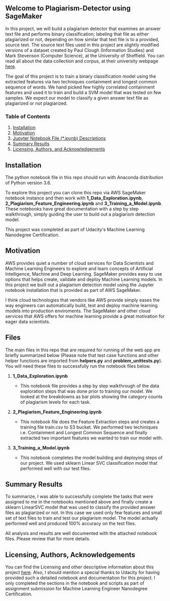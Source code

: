 ## Welcome to Plagiarism-Detector using SageMaker

In this project, we will build a plagiarism detector that examines an answer text file and performs binary classification; labeling that file as either plagiarized or not, depending on how similar that text file is to a provided, source text. The source text files used in this project are slightly modified versions of a dataset created by Paul Clough (Information Studies) and Mark Stevenson (Computer Science), at the University of Sheffield. You can read all about the data collection and corpus, at their university webpage [here](https://ir.shef.ac.uk/cloughie/resources/plagiarism_corpus.html).

The goal of this project is to train a binary classification model using the extracted features via two techniques containment and longest common sequence of words. We hand picked few highly correlated containment features and used it to train and build a SVM model that was tested on few samples. We expect our model to classify a given answer text file as plagiarized or not plagiarized.
	
### Table of Contents

1. [Installation](#installation)
2. [Motivation](#motivation)
3. [Jupyter Notebook File (*.ipynb) Descriptions](#files)
4. [Summary Results](#summaryresults)
5. [Licensing, Authors, and Acknowledgements](#licensing)
	
## Installation <a name="installation"></a>

The python notebook file in this repo should run with Anaconda distribution of Python version 3.6.

To explore this project you can clone this repo via AWS SageMaker notebook instance and then work with **1_Data_Exploration.ipynb**, **2_Plagiarism_Feature_Engineering.ipynb** and **3_Training_a_Model.ipynb**. These notebooks have great documentation with a step by step walkthrough, simply guiding the user to build out a plagiarism detection model. 

This project was completed as part of Udacity's Machine Learning Nanodegree Certification.

## Motivation<a name="motivation"></a>

AWS provides quiet a number of cloud services for Data Scientists and Machine Learning Engineers to explore and learn concepts of Artificial Intelligence, Machine and Deep Learning. SageMaker provides easy to use options that helps create, validate and deploy Machine Learning models. In this project we built out a plagiarism detection model using the Jupyter notebook installation that is provided as part of AWS SageMaker. 

I think cloud technologies that vendors like AWS provide simply eases the way engineers can automatically build, test and deploy machine learning models into production enviroments. The SageMaker and other cloud services that AWS offers for machine learning provide a great motivation for eager data scientists.

## Files

The main files in this repo that are required for running of the web app are briefly summarized below (Please note that test case functions and other helper functions are imported from **helpers.py** and **problem_unittests.py**). You will need these files to successfully run the notebook files below.

1. **1_Data_Exploration.ipynb**
     - This notebook file provides a step by step walkthrough of the data exploration steps that was done prior to training our model. We looked at the breakdowns as bar plots showing the category counts of plagiarism levels for each task.
				
2. **2_Plagiarism_Feature_Engineering.ipynb**
     - This notebook file does the Feature Extraction steps and creates a training file train.csv to S3 bucket. We performed two techiniques i.e. Containment and Longest Common Sequence and finally extracted two important features we wanted to train our model with.  

3. **3_Training_a_Model.ipynb**
     - This notebook completes the model building and deploying steps of our project. We used sklearn Linear SVC classification model that performed well with our test files. 

## Summary Results

To summarize, I was able to successfully complete the tasks that were assigned to me in the notebooks mentioned above and finally create a sklearn LinearSVC model that was used to classify the provided answer files as plagiarized or not. In this case we used only few features and small set of text files to train and test our plagiarism model. The model actually performed well and produced 100% accuracy on the test files.

All analysis and results are well documented with the attached notebook files. Please review that for more details.

## Licensing, Authors, Acknowledgements

You can find the Licensing and other descriptive information about this project [here](https://github.com/kart-projects/Plagiarism-Detector/blob/master/LICENSE). Also, I should mention a special thanks to Udacity for having provided such a detailed notebook and documentation for this project. I only completed the sections in the notebook and scripts as part of assignment submission for Machine Learning Engineer Nanodegree Certification.
